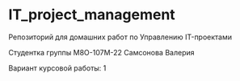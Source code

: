 # IT_project_management
Репозиторий для домашних работ по Управлению IT-проектами

Студентка группы М8О-107М-22 Самсонова Валерия

Вариант курсовой работы: 1
